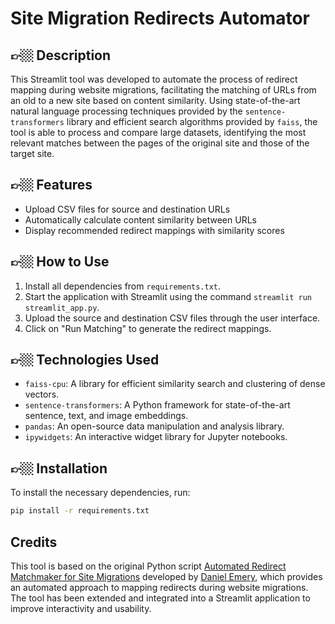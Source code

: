 
# Site Migration Redirects Automator

## 👉🏼 Description
This Streamlit tool was developed to automate the process of redirect mapping during website migrations, facilitating the matching of URLs from an old to a new site based on content similarity. Using state-of-the-art natural language processing techniques provided by the `sentence-transformers` library and efficient search algorithms provided by `faiss`, the tool is able to process and compare large datasets, identifying the most relevant matches between the pages of the original site and those of the target site.

## 👉🏼 Features
- Upload CSV files for source and destination URLs
- Automatically calculate content similarity between URLs
- Display recommended redirect mappings with similarity scores

## 👉🏼 How to Use
1. Install all dependencies from `requirements.txt`.
2. Start the application with Streamlit using the command `streamlit run streamlit_app.py`.
3. Upload the source and destination CSV files through the user interface.
4. Click on "Run Matching" to generate the redirect mappings.

## 👉🏼 Technologies Used
- `faiss-cpu`: A library for efficient similarity search and clustering of dense vectors.
- `sentence-transformers`: A Python framework for state-of-the-art sentence, text, and image embeddings.
- `pandas`: An open-source data manipulation and analysis library.
- `ipywidgets`: An interactive widget library for Jupyter notebooks.

## 👉🏼 Installation
To install the necessary dependencies, run:
```bash
pip install -r requirements.txt
```

## Credits
    
This tool is based on the original Python script [Automated Redirect Matchmaker for Site Migrations](https://colab.research.google.com/drive/1Y4msGtQf44IRzCotz8KMy0oawwZ2yIbT?usp=sharing) developed by [Daniel Emery](https://www.linkedin.com/in/dpe1/), which provides an automated approach to mapping redirects during website migrations. The tool has been extended and integrated into a Streamlit application to improve interactivity and usability.

